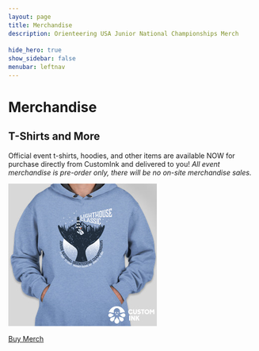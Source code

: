 ```yaml
---
layout: page
title: Merchandise
description: Orienteering USA Junior National Championships Merch

hide_hero: true
show_sidebar: false
menubar: leftnav
---
```


# Merchandise

## T-Shirts and More

Official event t-shirts, hoodies, and other items are available NOW for purchase directly from CustomInk and delivered to you! *All event merchandise is pre-order only, there will be no on-site merchandise sales.*

![Lighthouse Classic Hoodie](./assets/img/merch.png)

<a class="button is-info" href="https://www.customink.com/g/szp0-00by-5kqx">Buy Merch</a>
